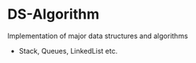 # DS-Algorithm
Implementation of major data structures and algorithms  
- Stack, Queues, LinkedList etc. 
